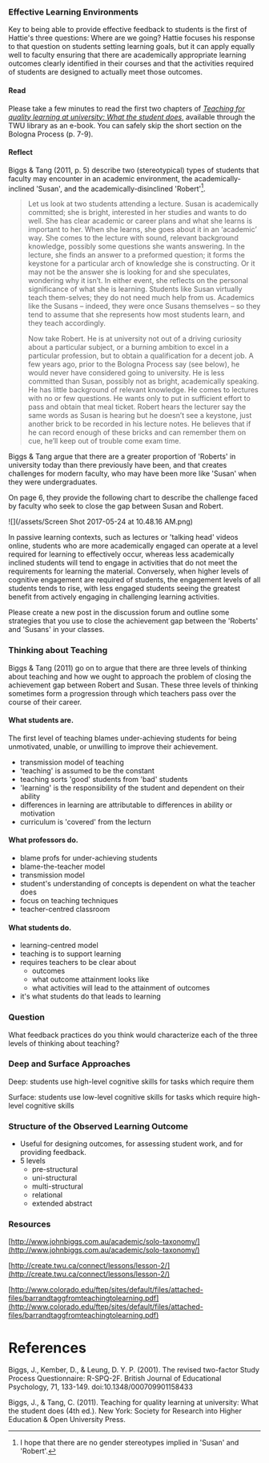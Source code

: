 ### Effective Learning Environments

Key to being able to provide effective feedback to students is the first of Hattie's three questions: Where are we going? Hattie focuses his response to that question on students setting learning goals, but it can apply equally well to faculty ensuring that there are academically appropriate learning outcomes clearly identified in their courses and that the activities required of students are designed to actually meet those outcomes.

#### Read

Please take a few minutes to read the first two chapters of [_Teaching for quality learning at university: What the student does_](https://ezproxy.student.twu.ca/login?url=http://search.ebscohost.com/login.aspx?direct=true&db=nlebk&AN=405333&site=ehost-live&ebv=EB&ppid=pp_3), available through the TWU library as an e-book. You can safely skip the short section on the Bologna Process \(p. 7-9\).

#### Reflect

Biggs & Tang \(2011, p. 5\) describe two \(stereotypical\) types of students that faculty may encounter in an academic environment, the academically-inclined 'Susan', and the academically-disinclined 'Robert'[^1].

> Let us look at two students attending a lecture. Susan is academically committed; she is bright, interested in her studies and wants to do well. She has clear academic or career plans and what she learns is important to her. When she learns, she goes about it in an ‘academic’ way. She comes to the lecture with sound, relevant background knowledge, possibly some questions she wants answering. In the lecture, she finds an answer to a preformed question; it forms the keystone for a particular arch of knowledge she is constructing. Or it may not be the answer she is looking for and she speculates, wondering why it isn’t. In either event, she reflects on the personal significance of what she is learning. Students like Susan virtually teach them-selves; they do not need much help from us. Academics like the Susans – indeed, they were once Susans themselves – so they tend to assume that she represents how most students learn, and they teach accordingly.
>
> Now take Robert. He is at university not out of a driving curiosity about a particular subject, or a burning ambition to excel in a particular profession, but to obtain a qualification for a decent job. A few years ago, prior to the Bologna Process say \(see below\), he would never have considered going to university. He is less committed than Susan, possibly not as bright, academically speaking. He has little background of relevant knowledge. He comes to lectures with no or few questions. He wants only to put in sufficient effort to pass and obtain that meal ticket. Robert hears the lecturer say the same words as Susan is hearing but he doesn’t see a keystone, just another brick to be recorded in his lecture notes. He believes that if he can record enough of these bricks and can remember them on cue, he’ll keep out of trouble come exam time.

Biggs & Tang argue that there are a greater proportion of 'Roberts' in university today than there previously have been, and that creates challenges for modern faculty, who may have been more like 'Susan' when they were undergraduates.

On page 6, they provide the following chart to describe the challenge faced by faculty who seek to close the gap between Susan and Robert.

![](/assets/Screen Shot 2017-05-24 at 10.48.16 AM.png)

In passive learning contexts, such as lectures or 'talking head' videos online, students who are more academically engaged can operate at a level required for learning to effectively occur, whereas less academically inclined students will tend to engage in activities that do not meet the requirements for learning the material. Conversely, when higher levels of cognitive engagement are required of students, the engagement levels of all students tends to rise, with less engaged students seeing the greatest benefit from actively engaging in challenging learning activities.

Please create a new post in the discussion forum and outline some strategies that you use to close the achievement gap between the 'Roberts' and 'Susans' in your classes.

### Thinking about Teaching

Biggs & Tang \(2011\) go on to argue that there are three levels of thinking about teaching and how we ought to approach the problem of closing the achievement gap between Robert and Susan. These three levels of thinking sometimes form a progression through which teachers pass over the course of their career.

#### What students are.

The first level of teaching blames under-achieving students for being unmotivated, unable, or unwilling to improve their achievement.

* transmission model of teaching
* 'teaching' is assumed to be the constant
* teaching sorts 'good' students from 'bad' students
* 'learning' is the responsibility of the student and dependent on their ability
* differences in learning are attributable to differences in ability or motivation
* curriculum is 'covered' from the lecturn

#### What professors do.

* blame profs for under-achieving students
* blame-the-teacher model
* transmission model
* student's understanding of concepts is dependent on what the teacher does
* focus on teaching techniques
* teacher-centred classroom

#### What students do.

* learning-centred model
* teaching is to support learning
* requires teachers to be clear about
  * outcomes
  * what outcome attainment looks like
  * what activities will lead to the attainment of outcomes
* it's what students do that leads to learning

### Question

What feedback practices do you think would characterize each of the three levels of thinking about teaching?

### Deep and Surface Approaches

Deep: students use high-level cognitive skills for tasks which require them

Surface: students use low-level cognitive skills for tasks which require high-level cognitive skills

### Structure of the Observed Learning Outcome

* Useful for designing outcomes, for assessing student work, and for providing feedback.
* 5 levels
  * pre-structural
  * uni-structural
  * multi-structural
  * relational
  * extended abstract 

### Resources

[http://www.johnbiggs.com.au/academic/solo-taxonomy/](http://www.johnbiggs.com.au/academic/solo-taxonomy/)

[http://create.twu.ca/connect/lessons/lesson-2/](http://create.twu.ca/connect/lessons/lesson-2/)

[http://www.colorado.edu/ftep/sites/default/files/attached-files/barrandtaggfromteachingtolearning.pdf](http://www.colorado.edu/ftep/sites/default/files/attached-files/barrandtaggfromteachingtolearning.pdf)

# References

Biggs, J., Kember, D., & Leung, D. Y. P. \(2001\). The revised two-factor Study Process Questionnaire: R-SPQ-2F. British Journal of Educational Psychology, 71, 133-149. doi:10.1348/000709901158433

Biggs, J., & Tang, C. \(2011\). Teaching for quality learning at university: What the student does \(4th ed.\). New York: Society for Research into Higher Education & Open University Press.

[^1]: I hope that there are no gender stereotypes implied in 'Susan' and 'Robert'.

